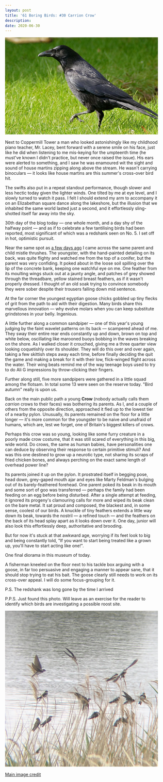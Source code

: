 ```yaml
---
layout: post
title: '61 Boring Birds: #30 Carrion Crow'
description:
date: 2020-06-30
---
```

![carrion crow](/assets/img/carrion-crow.jpg)

Next to Coppermill Tower a man who looked astonishingly like my childhood piano teacher, Mr. Lacey, bent forward with a serene smile on his face, just like he did when listening to me mis-keying for the umpteenth time (he must've known I didn't practice, but never once raised the issue). His ears were alerted to something, and I saw he was enamoured wit the sight and sound of house martins zipping along above the stream. He wasn't carrying binoculars &mdash; it looks like house martins are this summer's cross-over bird hit.

The swifts also put in a repeat standout performance, though slower and less hectic today given the lighter winds. One tilted by me at eye level, and I slowly turned to watch it pass. I felt I should extend my arm to accompany it on an Elizabethan square dance along the lakeshore, but the illusion that we inhabited the same world lasted just a second, and it effortlessly sling-shotted itself far away into the sky.

30th day of the blog today &mdash; one whole month, and a day shy of the halfway point &mdash; and as if to celebrate a few tantilising birds had been reported, most significant of which was a redshank seen on No. 5. I set off in hot, optimistic pursuit.

Near the same spot as [a few days ago](http://www.wheresrhys.co.uk/2020/06/27/curlew.html) I came across the same parent and child mistle thrushes. The youngster, with the hand-painted detailing on its back, was quite flighty and watched me from the top of a conifer, but the parent was very confiding. It poked about in the loose soil spilling over the lip of the concrete bank, keeping one watchful eye on me. One feather from its moulting wings stuck out at a jaunty angle, and patches of grey showed through the threadbare, yellow stained breast feathers, as if it wasn't properly dressed. I thought of an old soak trying to convince somebody they were sober despite their trousers falling down mid sentence.

At the far corner the youngest egyptian goose chicks gobbled up tiny flecks of grit from the path to aid with their digestion. Many birds share this marvellous innovation &mdash; why evolve molars when you can keep substitute grindstones in your belly. Ingenious.

A little further along a common sandpiper &mdash; one of this year's young judging by the faint wavelet patterns on its back &mdash; scampered ahead of me. They sway their entire rear ends constantly up and down, brown on top and white below, oscillating like marooned buoys bobbing in the waves breaking on the shore. As I walked closer it crouched, giving me a three quarter view looking coquetishly over its shoulder. They will do this over and over again, taking a few skittish steps away each time, before finally deciding the  quit the game and making a break for it with their low, flick-winged flight across the water. Their wing beats remind me of the way teenage boys used to try to do Ali G impressions by throw-clicking their fingers. 

Further along still, five more sandpipers were gathered in a little squad among the flotsam. In total some 13 were seen on the reserve today. "Bird autumn" really is upon us.

Back on the main public path a young **Crow** (nobody actually calls them _carrion_ crows to their faces) was bothering its parents. As I, and a couple of others from the opposite direction, approached it fled up to the lowest tier of a nearby pylon. Unusually, its parents remained on the floor for a little longer &mdash; it's more common for the youngster to be naive and unafraid of humans, which are, lest we forget, one of Britain's biggest killers of crows.

Perhaps this crow was so young, looking like some furry creature in a poorly made crow costume, that it was still scared of everything in this big, wide world. Do crows, the same as human babies, have personalities one can deduce by observing their response to certain primitive stimuli? And was this one destined to grow up a neurotic type, not sharing its scraps of fried chicken bones, and always perching on the exact same length of overhead power line?

Its parents joined it up on the pylon. It prostrated itself in begging pose, head down, grey-gaped mouth ajar and eyes like Marty Feldman's bulging out of its barely-feathered forehead. One parent poked its beak in its mouth and some sort of goo was transferred &mdash; perhaps the family had been feeding on an egg before being disturbed. After a single attempt at feeding, it ignored its progeny's clamouring calls for more and wiped its beak clean on the bare metal. It sat proud and composed, the blackest and, in some sense, coolest of our birds. A knuckle of tiny feathers extends a little way down its beak, towards the nostril &mdash; a refined touch &mdash; and the feathers on the back of its head splay apart as it looks down over it. One day, junior will also look this effortlessly deep, authoritative and brooding. 

But for now it's stuck at that awkward age, worrying if its feet look to big and being constantly told, "If you want to start being treated like a grown up, you'll have to start acting like one!".

One final diorama in this museum of today.

A fisherman kneeled on the floor next to his tackle box arguing with a goose, in far too persuasive and engaging a manner to appear sane, that it should stop trying to eat his bait. The goose clearly still needs to work on its cross-over appeal. I will do some focus-grouping for it.

P.S. The redshank was long gone by the time I arrived

P.P.S. Just found this photo. Will leave as an exercise for the reader to identify which birds are investigating a possible roost site.

![sand martin roost](/assets/img/sand-martin-reeds.jpg)

[Main image credit](https://commons.wikimedia.org/wiki/File:Carrion_Crow_(Corvus_corone)_(25932479036).jpg)
